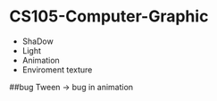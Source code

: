 # CS105-Computer-Graphic
* ShaDow
* Light
* Animation
* Enviroment texture

##bug
Tween -> bug in animation
